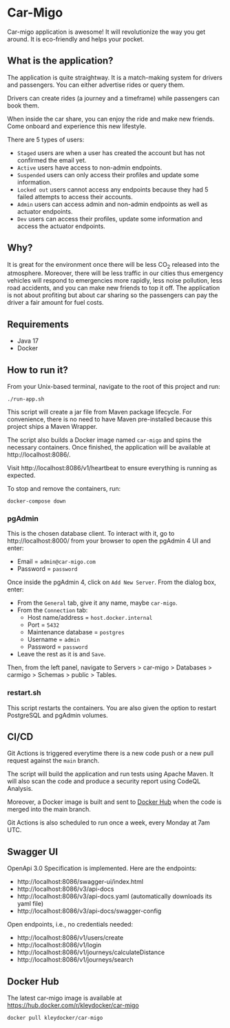 # Car-Migo

Car-migo application is awesome! It will revolutionize the way you get around. It is eco-friendly and helps your pocket.

## What is the application?
The application is quite straightway. It is a match-making system for drivers and passengers.
You can either advertise rides or query them.

Drivers can create rides (a journey and a timeframe) while passengers can book them.

When inside the car share, you can enjoy the ride and make new friends. Come onboard and experience this new lifestyle.

There are 5 types of users:
* `Staged` users are when a user has created the account but has not confirmed the email yet.
* `Active` users have access to non-admin endpoints.
* `Suspended` users can only access their profiles and update some information.
* `Locked out` users cannot access any endpoints because they had 5 failed attempts to access their accounts.
* `Admin` users can access admin and non-admin endpoints as well as actuator endpoints.
* `Dev` users can access their profiles, update some information and access the actuator endpoints.

## Why?
It is great for the environment once there will be less CO<sub>2</sub> released into the atmosphere.
Moreover, there will be less traffic in our cities thus emergency vehicles will respond to emergencies more rapidly, 
less noise pollution, less road accidents, and you can make new friends to top it off.
The application is not about profiting but about car sharing so the passengers can pay the driver a fair amount for fuel costs.

## Requirements
- Java 17
- Docker

## How to run it?
From your Unix-based terminal, navigate to the root of this project and run:
```
./run-app.sh
```
This script will create a jar file from Maven package lifecycle. For convenience, there is no need to have Maven
pre-installed because this project ships a Maven Wrapper.

The script also builds a Docker image named `car-migo` and spins the necessary containers. Once finished, the application
will be available at http://localhost:8086/.

Visit http://localhost:8086/v1/heartbeat to ensure everything is running as expected.

To stop and remove the containers, run:
```
docker-compose down
```

### pgAdmin
This is the chosen database client.
To interact with it, go to http://localhost:8000/ from your browser to open the pgAdmin 4 UI and enter:
- Email = `admin@car-migo.com`
- Password = `password`

Once inside the pgAdmin 4, click on `Add New Server`. From the dialog box, enter:
- From the `General` tab, give it any name, maybe `car-migo`.
- From the `Connection` tab:
  - Host name/address = `host.docker.internal`
  - Port = `5432`
  - Maintenance database = `postgres`
  - Username = `admin`
  - Password = `password`
- Leave the rest as it is and `Save`.

Then, from the left panel, navigate to Servers > car-migo > Databases > carmigo > Schemas > public > Tables.

### restart.sh
This script restarts the containers. You are also given the option to restart PostgreSQL and pgAdmin volumes.

## CI/CD
Git Actions is triggered everytime there is a new code push or a new pull request against the `main` branch.

The script will build the application and run tests using Apache Maven.
It will also scan the code and produce a security report using CodeQL Analysis.

Moreover, a Docker image is built and sent to [Docker Hub](#docker-hub) when the code is merged into the main branch.

Git Actions is also scheduled to run once a week, every Monday at 7am UTC.

## Swagger UI
OpenApi 3.0 Specification is implemented. Here are the endpoints:
* http://localhost:8086/swagger-ui/index.html
* http://localhost:8086/v3/api-docs
* http://localhost:8086/v3/api-docs.yaml (automatically downloads its yaml file)
* http://localhost:8086/v3/api-docs/swagger-config

Open endpoints, i.e., no credentials needed:
* http://localhost:8086/v1/users/create
* http://localhost:8086/v1/login
* http://localhost:8086/v1/journeys/calculateDistance
* http://localhost:8086/v1/journeys/search

## Docker Hub
The latest car-migo image is available at https://hub.docker.com/r/kleydocker/car-migo
```
docker pull kleydocker/car-migo
```
